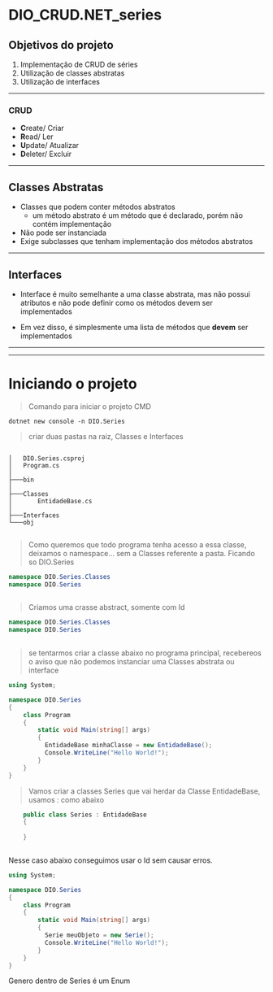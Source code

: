 # DIO_CRUD.NET_series


## Objetivos do projeto

1. Implementação de CRUD de séries
2. Utilização de classes abstratas
3. Utilização de interfaces

****

### CRUD
* **C**reate/ Criar
* **R**ead/ Ler
* **U**pdate/ Atualizar
* **D**eleter/ Excluir
	
****
## Classes Abstratas

- Classes que podem conter métodos abstratos
	- um método abstrato é um método que é declarado, porém não contém implementação
- Não pode ser instanciada
- Exige subclasses que tenham implementação dos 
métodos abstratos
****
## Interfaces

- Interface é muito semelhante a uma classe abstrata, 
mas não possui atributos e não pode definir como os 
métodos devem ser implementados

- Em vez disso, é simplesmente uma lista de métodos 
que **devem** ser implementados

****
****
# Iniciando o projeto


> Comando para iniciar o projeto CMD
```shell
dotnet new console -n DIO.Series
```

> criar duas pastas na raiz, Classes e Interfaces 

```shell

│   DIO.Series.csproj
│   Program.cs
│
├───bin
│   
├───Classes
│       EntidadeBase.cs
│
├───Interfaces
└───obj
        
```

> Como queremos que todo programa tenha acesso a essa classe, deixamos o namespace... sem a Classes referente a pasta. Ficando so DIO.Series
```C#
namespace DIO.Series.Classes
namespace DIO.Series
        
```
> Criamos uma crasse abstract, somente com Id
```C#
namespace DIO.Series.Classes
namespace DIO.Series
        
```

> se tentarmos criar a classe abaixo no programa principal, recebereos o aviso que não
> podemos instanciar uma Classes abstrata ou interface
```C#
using System;

namespace DIO.Series
{
    class Program
    {
        static void Main(string[] args)
        {
          EntidadeBase minhaClasse = new EntidadeBase();
          Console.WriteLine("Hello World!");
        }
    }
}
```
        
>Vamos criar a classes Series que vai herdar da Classe EntidadeBase, usamos : como abaixo
```C#
    public class Series : EntidadeBase
    {
        
    }
        
```
Nesse caso abaixo conseguimos usar o Id sem causar erros.
```C#
using System;

namespace DIO.Series
{
    class Program
    {
        static void Main(string[] args)
        {
          Serie meuObjeto = new Serie();
          Console.WriteLine("Hello World!");
        }
    }
}
```


Genero dentro de Series é um Enum